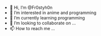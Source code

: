 - 👋 Hi, I’m @Fr0styh0n
- 👀 I’m interested in anime and programming
- 🌱 I’m currently learning programming
- 💞️ I’m looking to collaborate on ...
- 📫 How to reach me ...

<!---
Fr0styh0n/Fr0styh0n is a ✨ special ✨ repository because its `README.md` (this file) appears on your GitHub profile.
You can click the Preview link to take a look at your changes.
--->
